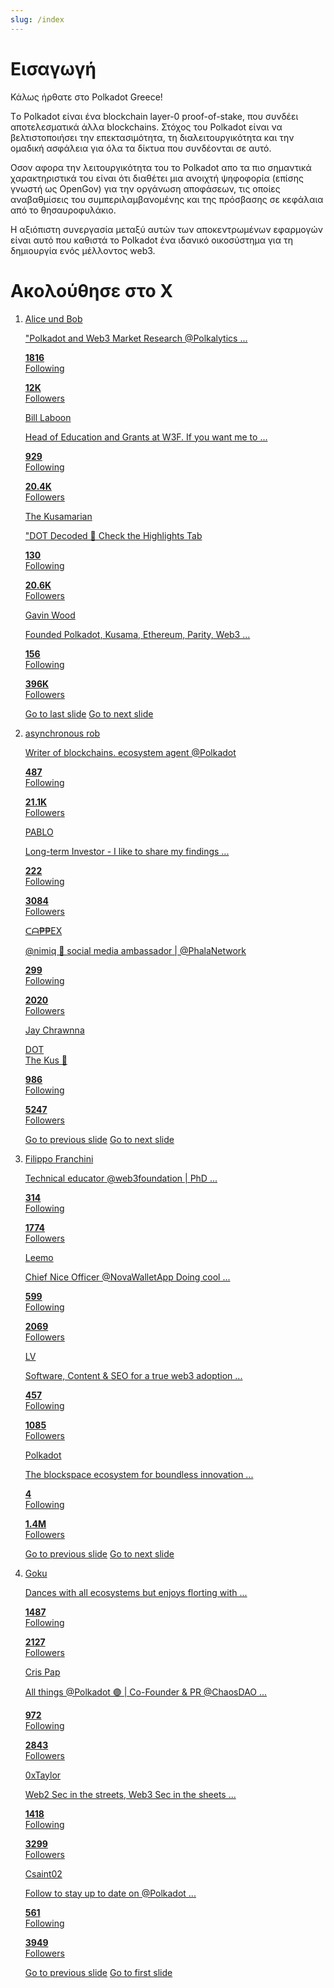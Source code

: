 ```yaml
---
slug: /index
---
```

# Εισαγωγή

Κάλως ήρθατε στο Polkadot Greece!

Tο Polkadot είναι ένα blockchain layer-0 proof-of-stake,  που συνδέει αποτελεσματικά άλλα blockchains. Στόχος του Polkadot είναι να βελτιστοποιήσει την επεκτασιμότητα, τη διαλειτουργικότητα και την ομαδική ασφάλεια για όλα τα δίκτυα που συνδέονται σε αυτό.

Οσον αφορα την λειτουργικότητα του το Polkadot απο τα πιο σημαντικά χαρακτηριστικά του είναι ότι διαθέτει μια ανοιχτή ψηφοφορία (επίσης γνωστή ως OpenGov) για την οργάνωση αποφάσεων, τις οποίες αναβαθμίσεις του συμπεριλαμβανομένης και της πρόσβασης σε κεφάλαια από το θησαυροφυλάκιο.

Η αξιόπιστη συνεργασία μεταξύ αυτών των αποκεντρωμένων εφαρμογών είναι αυτό που καθιστά το Polkadot ένα ιδανικό οικοσύστημα για τη δημιουργία ενός μέλλοντος web3.


# Ακολούθησε στο Χ

<section class="carousel" aria-label="Gallery">
  <ol class="carousel__viewport">
    <li id="carousel__slide1"
        tabindex="0"
        class="carousel__slide">
        <a href="https://twitter.com/alice_und_bob" target="_blank">
        <div class="profile"> 
        <div class="pfp-image profile-image-1">
        </div>
        <p class="username">Alice und Bob</p>
        <p class="bio">"Polkadot and Web3 Market Research @Polkalytics ...</p>
        <p class="following"><b >1816</b><br/>Following</p>
        <p class="followers"><b>12Κ</b><br/>Followers</p>
         </div>
         </a>
             <a href="https://twitter.com/BillLaboon" target="_blank">
        <div class="profile"> 
        <div class="pfp-image profile-image-2">
        </div>
        <p class="username">Bill Laboon</p>
        <p class="bio">Head of Education and Grants at W3F. If you want me to ...</p>
        <p class="following"><b >929</b><br/>Following</p>
        <p class="followers"><b>20.4Κ</b><br/>Followers</p>
         </div>
         </a>  <a href="https://twitter.com/TheKusamarian" target="_blank">
        <div class="profile"> 
        <div class="pfp-image profile-image-3">
        </div>
        <p class="username">The Kusamarian</p>
        <p class="bio">"DOT Decoded 🧠 Check the Highlights Tab</p>
        <p class="following"><b >130</b><br/>Following</p>
        <p class="followers"><b>20.6K</b><br/>Followers</p>
         </div>
         </a>  <a href="https://twitter.com/gavofyork" target="_blank">
        <div class="profile"> 
        <div class="pfp-image profile-image-4">
        </div>
        <p class="username">Gavin Wood</p>
        <p class="bio">Founded Polkadot, Kusama, Ethereum, Parity, Web3 ...</p>
        <p class="following"><b >156</b><br/>Following</p>
        <p class="followers"><b>396K</b><br/>Followers</p>
         </div>
         </a>
      <div class="carousel__snapper">
        <a href="#carousel__slide4"
           class="carousel__prev">Go to last slide</a>
        <a href="#carousel__slide2"
           class="carousel__next">Go to next slide</a>
      </div>
    </li>
    <li id="carousel__slide2"
        tabindex="0"
        class="carousel__slide">
         <a href="https://twitter.com/rphmeier" target="_blank">
        <div class="profile"> 
        <div class="pfp-image profile-image-5">
        </div>
        <p class="username">asynchronous rob</p>
        <p class="bio">Writer of blockchains. ecosystem agent @Polkadot</p>
        <p class="following"><b >487</b><br/>Following</p>
        <p class="followers"><b>21.1Κ</b><br/>Followers</p>
         </div>
         </a>
             <a href="https://twitter.com/mrkusama" target="_blank">
        <div class="profile"> 
        <div class="pfp-image profile-image-6">
        </div>
        <p class="username">PABLO</p>
        <p class="bio">Long-term Investor - I like to share my findings ... </p>
        <p class="following"><b>222</b><br/>Following</p>
        <p class="followers"><b>3084</b><br/>Followers</p>
         </div>
         </a>  <a href="https://twitter.com/CryptoCappex" target="_blank">
        <div class="profile"> 
        <div class="pfp-image profile-image-7">
        </div>
        <p class="username">ᑕᗩ₱₱EX</p>
        <p class="bio">@nimiq 🤝 social media ambassador | @PhalaNetwork</p>
        <p class="following"><b >299</b><br/>Following</p>
        <p class="followers"><b>2020</b><br/>Followers</p>
         </div>
         </a>  <a href="https://twitter.com/GldnCalf" target="_blank">
        <div class="profile"> 
        <div class="pfp-image profile-image-8">
        </div>
        <p class="username">Jay Chrawnna</p>
        <p class="bio">DOT <br />The Kus 🧈</p>
        <p class="following"><b >986</b><br/>Following</p>
        <p class="followers"><b>5247</b><br/>Followers</p>
         </div>
         </a>
      <div class="carousel__snapper"></div>
      <a href="#carousel__slide1"
         class="carousel__prev">Go to previous slide</a>
      <a href="#carousel__slide3"
         class="carousel__next">Go to next slide</a>
    </li>
    <li id="carousel__slide3"
        tabindex="0"
        class="carousel__slide">
<a href="https://twitter.com/filippoweb3" target="_blank">
        <div class="profile"> 
        <div class="pfp-image profile-image-9">
        </div>
        <p class="username">Filippo Franchini</p>
        <p class="bio">Technical educator @web3foundation | PhD ...</p>
        <p class="following"><b >314</b><br/>Following</p>
        <p class="followers"><b>1774</b><br/>Followers</p>
         </div>
         </a>
         <a href="https://twitter.com/LeemoXD" target="_blank">
        <div class="profile"> 
        <div class="pfp-image profile-image-10">
        </div>
        <p class="username">Leemo</p>
        <p class="bio">Chief Nice Officer @NovaWalletApp Doing cool  ...</p>
        <p class="following"><b >599</b><br/>Following</p>
        <p class="followers"><b>2069</b><br/>Followers</p>
         </div>
         </a>
         <a href="https://twitter.com/KusamaNFT" target="_blank">
        <div class="profile"> 
        <div class="pfp-image profile-image-11">
        </div>
        <p class="username">LV</p>
        <p class="bio">Software, Content & SEO for a true web3 adoption ...</p>
        <p class="following"><b >457</b><br/>Following</p>
        <p class="followers"><b>1085</b><br/>Followers</p>
         </div>
         </a>
         <a href="https://twitter.com/Polkadot" target="_blank">
        <div class="profile"> 
        <div class="pfp-image profile-image-12">
        </div>
        <p class="username">Polkadot</p>
        <p class="bio">The blockspace ecosystem for boundless innovation ...</p>
        <p class="following"><b >4</b><br/>Following</p>
        <p class="followers"><b>1.4M</b><br/>Followers</p>
         </div>
         </a>
      <div class="carousel__snapper"></div>
      <a href="#carousel__slide2"
         class="carousel__prev">Go to previous slide</a>
      <a href="#carousel__slide4"
         class="carousel__next">Go to next slide</a>
    </li>
<li id="carousel__slide4"
        tabindex="0"
        class="carousel__slide">
         <a href="https://twitter.com/0xgoku_" target="_blank">
        <div class="profile"> 
        <div class="pfp-image profile-image-13">
        </div>
        <p class="username">Goku</p>
        <p class="bio">Dances with all ecosystems but enjoys florting with ...</p>
        <p class="following"><b >1487</b><br/>Following</p>
        <p class="followers"><b>2127</b><br/>Followers</p>
         </div>
         </a>
           <a href="https://twitter.com/Cris_Pap8" target="_blank">
        <div class="profile"> 
        <div class="pfp-image profile-image-14">
        </div>
        <p class="username">Cris Pap</p>
        <p class="bio">All things @Polkadot 🟣 | Co-Founder & PR @ChaosDAO ...</p>
        <p class="following"><b >972</b><br/>Following</p>
        <p class="followers"><b>2843</b><br/>Followers</p>
         </div>
         </a>
           <a href="https://twitter.com/0xTaylor_" target="_blank">
        <div class="profile"> 
        <div class="pfp-image profile-image-15">
        </div>
        <p class="username">0xTaylor</p>
        <p class="bio">Web2 Sec in the streets, Web3 Sec in the sheets ...</p>
        <p class="following"><b >1418</b><br/>Following</p>
        <p class="followers"><b>3299</b><br/>Followers</p>
         </div>
         </a>
           <a href="https://twitter.com/csaint02" target="_blank">
        <div class="profile"> 
        <div class="pfp-image profile-image-16">
        </div>
        <p class="username">Csaint02</p>
        <p class="bio">Follow to stay up to date on @Polkadot ...</p>
        <p class="following"><b >561</b><br/>Following</p>
        <p class="followers"><b>3949</b><br/>Followers</p>
         </div>
         </a>
      <div class="carousel__snapper"></div>
      <a href="#carousel__slide3"
         class="carousel__prev">Go to previous slide</a>
      <a href="#carousel__slide1"
         class="carousel__next">Go to first slide</a>
    </li>
  </ol>
</section>
  
